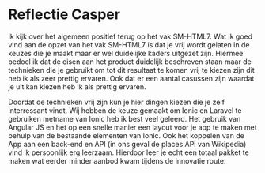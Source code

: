 # Reflectie Casper 
Ik kijk over het algemeen positief terug op het vak SM-HTML7. Wat ik goed vind aan de opzet van het vak SM-HTML7 
is dat je vrij wordt gelaten in de keuzes die je maakt maar er wel duidelijke kaders uitgezet zijn. Hiermee bedoel ik dat de
eisen aan het product duidelijk beschreven staan maar de technieken die je gebruikt om tot dit resultaat te komen vrij te kiezen zijn
dit heb ik als zeer prettig ervaren. Ook dat er een aantal casussen zijn waardat je uit kan kiezen heb ik als prettig ervaren.

Doordat de technieken vrij zijn kun je hier dingen kiezen die je zelf interressant vindt. Wij hebben de keuze gemaakt om Ionic en Laravel
te gebruiken metname van Ionic heb ik best veel geleerd. Het gebruik van Angular JS en het op een snelle manier een layout voor je app te
maken met behulp van de bestaande elementen van Ionic. Ook het koppelen van de App aan een back-end en API (in ons geval de places API van Wikipedia)
vind ik persoonlijk erg leerzaam. Hierdoor leer je echt een totaal pakket te maken wat eerder minder aanbod kwam tijdens de innovatie route.


